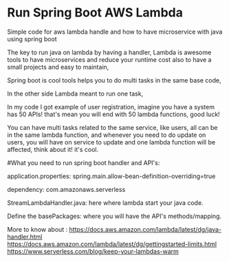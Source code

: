 # Run Spring Boot AWS Lambda
Simple code for aws lambda handle and how to have microservice with java using spring boot


The key to run java on lambda by having a handler, Lambda is awesome tools to have microservices and reduce your runtime cost also to have a small projects and easy to maintain,

Spring boot is cool tools helps you to do multi tasks in the same base code,

In the other side Lambda meant to run one task,

In my code I got example of user registration, imagine you have a system has 50 APIs! that's mean you will end with 50 lambda functions, good luck!

You can have multi tasks related to the same service, like users, all can be in the same lambda function, and whenever you need to do update on users, you will have on service to update and one lambda function will be affected, think about it! it's cool.



#What you need to run spring boot handler and API's:

application.properties: spring.main.allow-bean-definition-overriding=true

dependency: com.amazonaws.serverless

StreamLambdaHandler.java: here where lambda start your java code.

Define the basePackages: where you will have the API's methods/mapping.



More to know about :
https://docs.aws.amazon.com/lambda/latest/dg/java-handler.html
https://docs.aws.amazon.com/lambda/latest/dg/gettingstarted-limits.html
https://www.serverless.com/blog/keep-your-lambdas-warm

